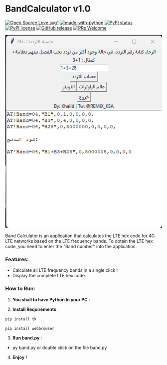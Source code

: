 # BandCalculator v1.0

[![Open Source Love svg1](https://badges.frapsoft.com/os/v1/open-source.svg?v=103)](https://github.com/ellerbrock/open-source-badges/)
[![made-with-python](https://img.shields.io/badge/Made%20with-Python-1f425f.svg)](https://www.python.org/)
[![PyPI status](https://img.shields.io/pypi/status/ansicolortags.svg)](https://pypi.python.org/pypi/ansicolortags/)
[![PyPI license](https://img.shields.io/pypi/l/ansicolortags.svg)](https://pypi.python.org/pypi/ansicolortags/)
[![GitHub release](https://img.shields.io/github/release/Naereen/StrapDown.js.svg)](https://GitHub.com/Naereen/StrapDown.js/releases/)
[![PRs Welcome](https://img.shields.io/badge/PRs-welcome-brightgreen.svg?style=flat-square)](http://makeapullrequest.com)


![Alt text](calc.png?raw=true "Title")


Band Calculator is an application that calculates the LTE hex code for 4G LTE networks based on the LTE frequency bands. To obtain the LTE hex code, you need to enter the "Band number" into the application.

### Features:
- Calculate all LTE frequency bands in a single click !
- Display the complete LTE hex code.

### How to Run:

1. **You shall to have Python In your PC** :

2. **Install Requirements** :
```
pip install tk
```
```
pip install webbrowser
```

3. **Run band.py** :
  - py band.py
  or double click on the file band.py

4.  **Enjoy !**
